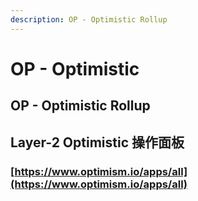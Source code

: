 ```yaml
---
description: OP - Optimistic Rollup
---
```


# OP - Optimistic

## OP - Optimistic Rollup

## Layer-2 Optimistic 操作面板

### [https://www.optimism.io/apps/all](https://www.optimism.io/apps/all)
